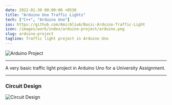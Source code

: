 ```yaml
---
date: 2022-01-30 00:00:00 +0530
title: "Arduino Uno Traffic Lights"
tech: ["C++", "Arduino Uno"]
ios: https://github.com/AmirAliuA/Basic-Arduino-Traffic-Light
icon: /images/work/index/arduino-project/arduino.png
slug: arduino-project
tagline: Traffic light project in Arduino Uno
---
```


![Arduino Project](/images/work/index/arduino-project/arduino.png)

---

A very basic traffic light project in Arduino Uno for a University Assignment.

---

### Circuit Design
![Circuit Design](/images/work/index/arduino-project/circuit-design.png)